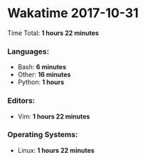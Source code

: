 # Wakatime 2017-10-31

Time Total: **1 hours 22 minutes**

### Languages:
- Bash: **6 minutes** 
- Other: **16 minutes** 
- Python: **1 hours** 

### Editors:
- Vim: **1 hours 22 minutes** 

### Operating Systems:
- Linux: **1 hours 22 minutes** 

